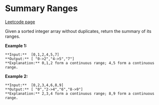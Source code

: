 # Summary Ranges
[Leetcode page](https://leetcode.com/problems/summary-ranges/description)

Given a sorted integer array without duplicates, return the summary of its
ranges.

**Example 1:**

    
    
    **Input:**  [0,1,2,4,5,7]
    **Output:** [ "0->2","4->5","7"]
    **Explanation:** 0,1,2 form a continuous range; 4,5 form a continuous range.
    

**Example 2:**

    
    
    **Input:**  [0,2,3,4,6,8,9]
    **Output:** [ "0","2->4","6","8->9"]
    **Explanation:** 2,3,4 form a continuous range; 8,9 form a continuous range.
    



